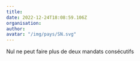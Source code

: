 ```yaml
---
title: 
date: 2022-12-24T18:08:59.106Z
organisation: 
author: 
avatar: "/img/pays/SN.svg"
---
```


Nul ne peut faire plus de deux mandats consécutifs